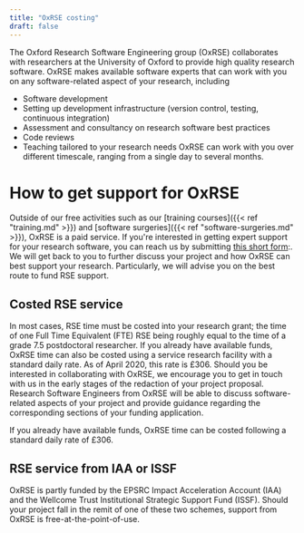 ```yaml
---
title: "OxRSE costing"
draft: false
---
```


The Oxford Research Software Engineering group (OxRSE) collaborates with researchers at the University of Oxford to provide high quality
research software. OxRSE makes available software experts that can work with you on any software-related aspect of your research, including
- Software development
- Setting up development infrastructure (version control, testing, continuous integration)
- Assessment and consultancy on research software best practices
- Code reviews
- Teaching tailored to your research needs
OxRSE can work with you over different timescale, ranging from a single day to several months.

# How to get support for OxRSE
Outside of our free activities such as our [training courses]({{< ref "training.md" >}}) and [software surgeries]({{< ref "software-surgeries.md" >}}), OxRSE is a paid service.
If you're interested in getting expert support for your research software, you can reach us by submitting [this short form](https://goo.gl/forms/Ten4EsxZSOUIwJLD3):.
We will get back to you to further discuss your project and how OxRSE can best support your research.
Particularly, we will advise you on the best route to fund RSE support.

## Costed RSE service
In most cases, RSE time must be costed into your research grant; the time of one Full Time Equivalent (FTE) RSE being roughly equal to the time of a grade 7.5 postdoctoral researcher.
If you already have available funds, OxRSE time can also be costed using a service research facility with a standard daily rate.
As of April 2020, this rate is £306.
Should you be interested in collaborating with OxRSE, we encourage you to get in touch with us in the early stages of the redaction of your project
proposal. 
Research Software Engineers from OxRSE will be able to discuss software-related aspects of your project and provide guidance regarding the corresponding sections of your funding application.

If you already have available funds, OxRSE time can be costed following a standard daily rate of £306.

## RSE service from IAA or ISSF
OxRSE is partly funded by the EPSRC Impact Acceleration Account (IAA) and the Wellcome Trust Institutional Strategic Support Fund (ISSF).
Should your project fall in the remit of one of these two schemes, support from OxRSE is free-at-the-point-of-use.
